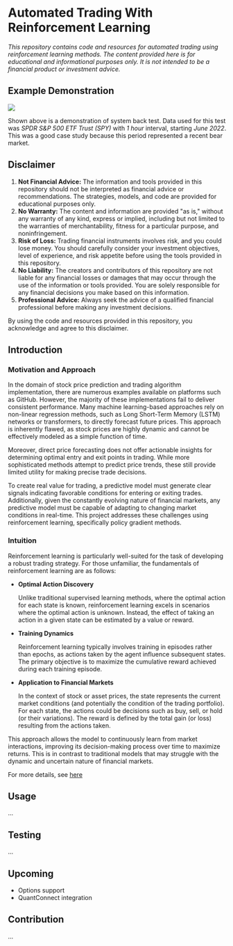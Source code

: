 # Automated Trading With Reinforcement Learning

*This repository contains code and resources for automated trading using reinforcement learning methods. The content provided here is for educational and informational purposes only. It is not intended to be a financial product or investment advice.*

## Example Demonstration
![](media/demo.gif)

Shown above is a demonstration of system back test. Data used for this test was *SPDR S&P 500 ETF Trust (SPY)* with *1 hour* interval, starting *June 2022*. This was a good case study because this period represented a recent bear market.

## Disclaimer

1. **Not Financial Advice:** The information and tools provided in this repository should not be interpreted as financial advice or recommendations. The strategies, models, and code are provided for educational purposes only.
2. **No Warranty:** The content and information are provided "as is," without any warranty of any kind, express or implied, including but not limited to the warranties of merchantability, fitness for a particular purpose, and noninfringement.
3. **Risk of Loss:** Trading financial instruments involves risk, and you could lose money. You should carefully consider your investment objectives, level of experience, and risk appetite before using the tools provided in this repository.
4. **No Liability:** The creators and contributors of this repository are not liable for any financial losses or damages that may occur through the use of the information or tools provided. You are solely responsible for any financial decisions you make based on this information.
5. **Professional Advice:** Always seek the advice of a qualified financial professional before making any investment decisions.

By using the code and resources provided in this repository, you acknowledge and agree to this disclaimer.

## Introduction

### Motivation and Approach

In the domain of stock price prediction and trading algorithm implementation, there are numerous examples available on platforms such as GitHub. However, the majority of these implementations fail to deliver consistent performance. Many machine learning-based approaches rely on non-linear regression methods, such as Long Short-Term Memory (LSTM) networks or transformers, to directly forecast future prices. This approach is inherently flawed, as stock prices are highly dynamic and cannot be effectively modeled as a simple function of time.

Moreover, direct price forecasting does not offer actionable insights for determining optimal entry and exit points in trading. While more sophisticated methods attempt to predict price trends, these still provide limited utility for making precise trade decisions.

To create real value for trading, a predictive model must generate clear signals indicating favorable conditions for entering or exiting trades. Additionally, given the constantly evolving nature of financial markets, any predictive model must be capable of adapting to changing market conditions in real-time. This project addresses these challenges using reinforcement learning, specifically policy gradient methods.

### Intuition

Reinforcement learning is particularly well-suited for the task of developing a robust trading strategy. For those unfamiliar, the fundamentals of reinforcement learning are as follows:

* **Optimal Action Discovery** 

    Unlike traditional supervised learning methods, where the optimal action for each state is known, reinforcement learning excels in scenarios where the optimal action is unknown. Instead, the effect of taking an action in a given state can be estimated by a value or reward.

* **Training Dynamics** 

    Reinforcement learning typically involves training in episodes rather than epochs, as actions taken by the agent influence subsequent states. The primary objective is to maximize the cumulative reward achieved during each training episode.

* **Application to Financial Markets** 

    In the context of stock or asset prices, the state represents the current market conditions (and potentially the condition of the trading portfolio). For each state, the actions could be decisions such as buy, sell, or hold (or their variations). The reward is defined by the total gain (or loss) resulting from the actions taken.

This approach allows the model to continuously learn from market interactions, improving its decision-making process over time to maximize returns. This is in contrast to traditional models that may struggle with the dynamic and uncertain nature of financial markets.

For more details, see [here](reinforce/README.MD)

## Usage
...

## Testing
...

## Upcoming

* Options support
* QuantConnect integration

## Contribution
...